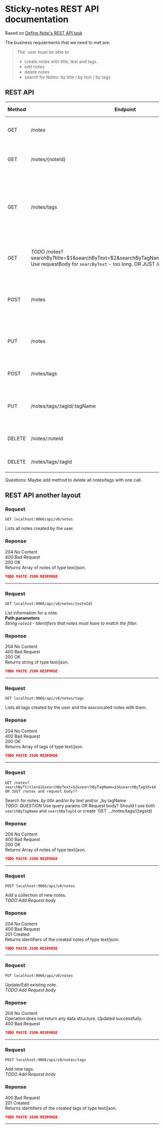 # Sticky-notes REST API documentation

Based on [Define Note's REST API task](https://github.com/aivaraleksiev/Sticky-notes.com/issues/4)

The business requierments that we need to met are: 

> The` user must be able to
> - create notes with title, text and tags .
> - edit notes
> - delete notes
> - search for Notes: by title / by text / by tags

## REST API

| Method | Endpoint                  | description                              | status codes |
| ------ | ------                    | ------                                   | ------       |
| GET    | /notes                    | Lists all notes created by the user.     | 204, 400, 200 |
| GET    | /notes/{noteId}           | List information for a note with 'noteId'| 204, 400, 200 |
| GET    | /notes/tags               | Lists all tags created by the user and the asscoicated notes {noteId: title} with them. | 204, 400, 200 |
| GET    | _TODO_ /notes?searchByTtitle=$1&searchByText=$2&searchByTagName=$3&searchByTagId=$4 Use requestBody for `searcByText` - too long. OR JUST /notes and request body?? | Search for notes: _by title_ and/or _by text_ and/or _by tags_ | 400, 404, 200 |
| POST   | /notes                    | Add a collection of new notes. Request in body as json. | 201 |
| PUT    | /notes                    | Update/Edit existing notes. Request in body as json | 204, 400 |
| POST   | /notes/tags               | Add new tags. Request body. | 400, 201 |
| PUT    | /notes/tags/:tagId/:tagName | Edit existing tag's name with 'tagId' to 'tagName'  | _todo_ |
| DELETE | /notes/:noteId | Delete existing note with 'noteId' | _todo_ |
| DELETE | /notes/tags/:tagId | Delete existing tag with 'tagId' | _todo_ |

Questions:
Maybe add method to delete all notes/tags with one call.

## REST API another layout


### Request

```console
GET localhsot:9066/api/v0/notes
```
Lists all notes created by the user.

### Reponse
204 No Content <br>
400 Bad Request <br>
200 OK <br>
Returns Array of notes of type text/json. <br>
```json
TODO PASTE JSON RESPONSE
```

---

### Request

```console
GET localhsot:9066/api/v0/notes/{noteId}
```
List information for a note. <br>
__Path parameters__ <br>
_String `noteId` - Identifiers that notes must have to match the filter._

### Reponse
204 No Content <br>
400 Bad Request <br>
200 OK <br>
Returns string of type text/json. <br>
```json
TODO PASTE JSON RESPONSE
```

---

### Request

```console
GET localhsot:9066/api/v0/notes/tags
```
Lists all tags created by the user and the asscoicated notes with them.


### Reponse
204 No Content <br>
400 Bad Request <br>
200 OK <br>
Returns Array of tags of type text/json. <br>
```json
TODO PASTE JSON RESPONSE
```

--- 

### Request

```console
GET /notes?searchByTtitle=$1&searchByText=$2&searchByTagName=$3&searchByTagId=$4 OR JUST /notes and request body??
```
Search for notes: _by title_ and/or _by text_ and/or _by tagName <br>
_TODO: QUESTION_ Use query params OR Request body? Should I use both `searchByTagName` and `searchByTagId`  or create `GET .../notes/tags/{tagsId} 


### Reponse
204 No Content <br>
400 Bad Request <br>
200 OK <br>
Returns Array of notes of type text/json. <br>
```json
TODO PASTE JSON RESPONSE
```

--- 

### Request

```console
POST localhsot:9066/api/v0/notes
```
Add a collection of new notes. <br>
_TODO Add Request body_ <br>

### Reponse
204 No Content <br>
400 Bad Request <br>
201 Created <br>
Returns identifiers of the created notes of type text/json. <br>

```json
TODO PASTE JSON RESPONSE
```

---

### Request

```console
PUT localhsot:9066/api/v0/notes
```
Update/Edit existing note. <br>
_TODO Add Request body_ <br>

### Reponse
204 No Content <br>
Operation does not return any data structure. Updated successfully. <br> 
400 Bad Request <br>

```json
TODO PASTE JSON RESPONSE
```

---

### Request

```console
POST localhsot:9066/api/v0/notes/tags
```
Add new tags. <br>
_TODO Add Request body_ <br>

### Reponse
400 Bad Request <br>
201 Created <br>
Returns identifiers of the created tags of type text/json. <br>

```json
TODO PASTE JSON RESPONSE
```

---